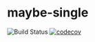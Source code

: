 # maybe-single

![Build Status](https://github.com/ufoscout/maybe-single/actions/workflows/build_and_test.yml/badge.svg)
[![codecov](https://codecov.io/gh/ufoscout/maybe-single/branch/master/graph/badge.svg)](https://codecov.io/gh/ufoscout/maybe-single)

